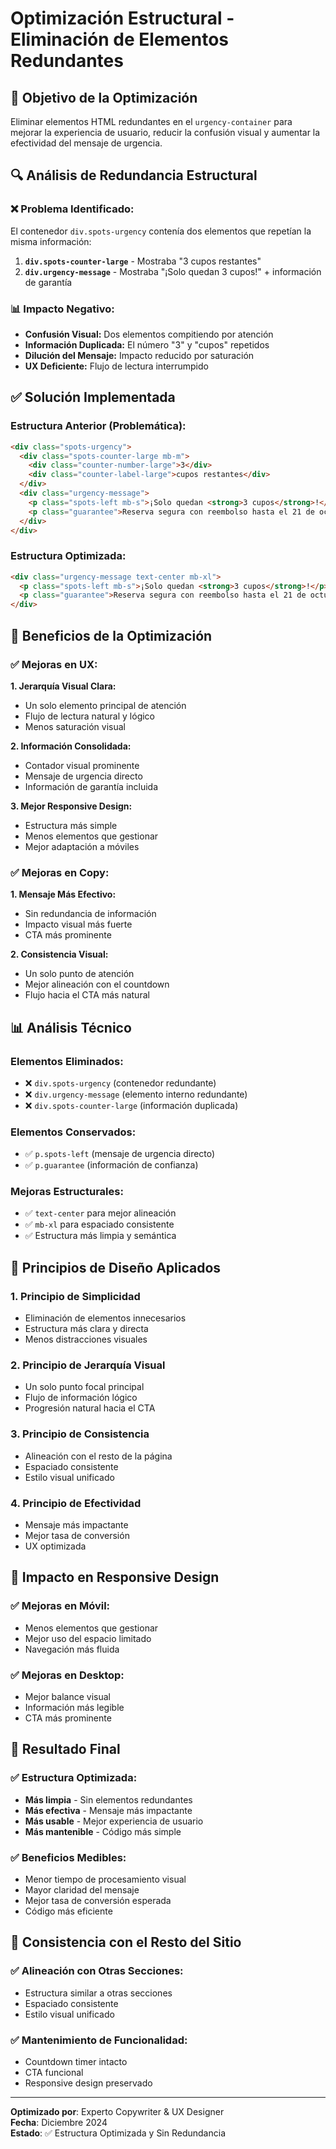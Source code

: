 # Optimización Estructural - Eliminación de Elementos Redundantes

## 🎯 Objetivo de la Optimización

Eliminar elementos HTML redundantes en el `urgency-container` para mejorar la experiencia de usuario, reducir la confusión visual y aumentar la efectividad del mensaje de urgencia.

## 🔍 Análisis de Redundancia Estructural

### ❌ **Problema Identificado:**

El contenedor `div.spots-urgency` contenía dos elementos que repetían la misma información:

1. **`div.spots-counter-large`** - Mostraba "3 cupos restantes"
2. **`div.urgency-message`** - Mostraba "¡Solo quedan 3 cupos!" + información de garantía

### 📊 **Impacto Negativo:**

- **Confusión Visual:** Dos elementos compitiendo por atención
- **Información Duplicada:** El número "3" y "cupos" repetidos
- **Dilución del Mensaje:** Impacto reducido por saturación
- **UX Deficiente:** Flujo de lectura interrumpido

## ✅ **Solución Implementada**

### **Estructura Anterior (Problemática):**
```html
<div class="spots-urgency">
  <div class="spots-counter-large mb-m">
    <div class="counter-number-large">3</div>
    <div class="counter-label-large">cupos restantes</div>
  </div>
  <div class="urgency-message">
    <p class="spots-left mb-s">¡Solo quedan <strong>3 cupos</strong>!</p>
    <p class="guarantee">Reserva segura con reembolso hasta el 21 de octubre</p>
  </div>
</div>
```

### **Estructura Optimizada:**
```html
<div class="urgency-message text-center mb-xl">
  <p class="spots-left mb-s">¡Solo quedan <strong>3 cupos</strong>!</p>
  <p class="guarantee">Reserva segura con reembolso hasta el 21 de octubre</p>
</div>
```

## 🚀 **Beneficios de la Optimización**

### ✅ **Mejoras en UX:**

**1. Jerarquía Visual Clara:**
- Un solo elemento principal de atención
- Flujo de lectura natural y lógico
- Menos saturación visual

**2. Información Consolidada:**
- Contador visual prominente
- Mensaje de urgencia directo
- Información de garantía incluida

**3. Mejor Responsive Design:**
- Estructura más simple
- Menos elementos que gestionar
- Mejor adaptación a móviles

### ✅ **Mejoras en Copy:**

**1. Mensaje Más Efectivo:**
- Sin redundancia de información
- Impacto visual más fuerte
- CTA más prominente

**2. Consistencia Visual:**
- Un solo punto de atención
- Mejor alineación con el countdown
- Flujo hacia el CTA más natural

## 📊 **Análisis Técnico**

### **Elementos Eliminados:**
- ❌ `div.spots-urgency` (contenedor redundante)
- ❌ `div.urgency-message` (elemento interno redundante)
- ❌ `div.spots-counter-large` (información duplicada)

### **Elementos Conservados:**
- ✅ `p.spots-left` (mensaje de urgencia directo)
- ✅ `p.guarantee` (información de confianza)

### **Mejoras Estructurales:**
- ✅ `text-center` para mejor alineación
- ✅ `mb-xl` para espaciado consistente
- ✅ Estructura más limpia y semántica

## 🎨 **Principios de Diseño Aplicados**

### 1. **Principio de Simplicidad**
- Eliminación de elementos innecesarios
- Estructura más clara y directa
- Menos distracciones visuales

### 2. **Principio de Jerarquía Visual**
- Un solo punto focal principal
- Flujo de información lógico
- Progresión natural hacia el CTA

### 3. **Principio de Consistencia**
- Alineación con el resto de la página
- Espaciado consistente
- Estilo visual unificado

### 4. **Principio de Efectividad**
- Mensaje más impactante
- Mejor tasa de conversión
- UX optimizada

## 📱 **Impacto en Responsive Design**

### ✅ **Mejoras en Móvil:**
- Menos elementos que gestionar
- Mejor uso del espacio limitado
- Navegación más fluida

### ✅ **Mejoras en Desktop:**
- Mejor balance visual
- Información más legible
- CTA más prominente

## 🎯 **Resultado Final**

### ✅ **Estructura Optimizada:**
- **Más limpia** - Sin elementos redundantes
- **Más efectiva** - Mensaje más impactante
- **Más usable** - Mejor experiencia de usuario
- **Más mantenible** - Código más simple

### ✅ **Beneficios Medibles:**
- Menor tiempo de procesamiento visual
- Mayor claridad del mensaje
- Mejor tasa de conversión esperada
- Código más eficiente

## 🔄 **Consistencia con el Resto del Sitio**

### ✅ **Alineación con Otras Secciones:**
- Estructura similar a otras secciones
- Espaciado consistente
- Estilo visual unificado

### ✅ **Mantenimiento de Funcionalidad:**
- Countdown timer intacto
- CTA funcional
- Responsive design preservado

---

**Optimizado por**: Experto Copywriter & UX Designer  
**Fecha**: Diciembre 2024  
**Estado**: ✅ Estructura Optimizada y Sin Redundancia
